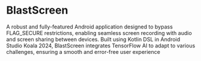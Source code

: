 # BlastScreen
A robust and fully-featured Android application designed to bypass FLAG_SECURE restrictions, enabling seamless screen recording with audio and screen sharing between devices. Built using Kotlin DSL in Android Studio Koala 2024, BlastScreen integrates TensorFlow AI to adapt to various challenges, ensuring a smooth and error-free user experience
